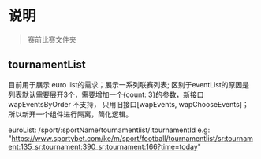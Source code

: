# 说明

> 赛前比赛文件夹

## tournamentList

目前用于展示 euro list的需求；展示一系列联赛列表;
区别于eventList的原因是 列表默认需要展开3个，需要增加一个{count: 3}的参数，新接口wapEventsByOrder 不支持， 只用旧接口[wapEvents, wapChooseEvents]； 所以新开一个组件进行隔离，简化逻辑。

euroList: /sport/:sportName/tournamentlist/:tournamentId
e.g: "https://www.sportybet.com/ke/m/sport/football/tournamentlist/sr:tournament:135_sr:tournament:390_sr:tournament:166?time=today"
